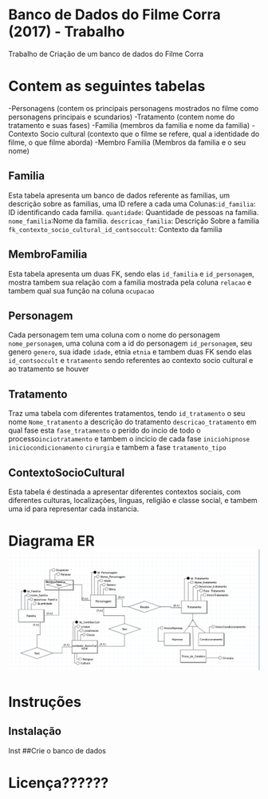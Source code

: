 # Banco de Dados do Filme Corra (2017) - Trabalho
Trabalho de Criação de um banco de dados do Filme Corra
# Contem as seguintes tabelas
-Personagens (contem os principais personagens mostrados no filme como personagens principais e scundarios)
-Tratamento (contem nome do tratamento e suas fases)
-Familia (membros da familia e nome da familia)
-Contexto Socio cultural (contexto que o filme se refere, qual a identidade do filme, o que filme aborda)
-Membro Familia (Membros da familia e o seu nome)
## Familia
Esta tabela apresenta um banco de dados referente as familias, um descrição sobre as familias, uma ID refere a cada uma 
Colunas:`id_familia`: ID identificando cada familia. `quantidade`: Quantidade de pessoas na familia. `nome_familia`:Nome da familia. `descricao_familia`: Descrição Sobre a familia `fk_contexto_socio_cultural_id_contsoccult`: Contexto da familia
## MembroFamilia
Esta tabela apresenta um duas FK, sendo elas `id_familia` e `id_personagem`, mostra tambem sua relação com a familia mostrada pela coluna `relacao` e tambem qual sua função na coluna `ocupacao`  
## Personagem
Cada personagem tem uma coluna com o nome do personagem `nome_personagem`, uma coluna com a id do personagem `id_personagem`, seu genero `genero`, sua idade `idade`, etnia `etnia`  e tambem duas FK sendo elas `id_contsoccult` e `tratamento` sendo referentes ao contexto socio cultural e ao tratamento se houver
## Tratamento
Traz uma tabela com diferentes tratamentos, tendo `id_tratamento` o seu nome `Nome_tratamento` a descrição do tratamento `descricao_tratamento` em qual fase esta `fase_tratamento` o perido do incio de todo o processo`inciotratamento` e tambem o incicio de cada fase `iniciohipnose` `iniciocondicionamento` `cirurgia` e tambem a fase `tratamento_tipo`
## ContextoSocioCultural
Esta tabela é destinada a apresentar diferentes contextos sociais, com diferentes culturas, localizações, linguas, religião e classe social, e tambem uma id para representar cada instancia.
# Diagrama ER  ![ModeloLogico](https://github.com/RodrigoBoehme/BancoHallowenAtividade/blob/main/Modelo_Conceitual_FIlme_Corra.png?raw=true)
# Instruções
## Instalação
Inst
##Crie o banco de dados 
# Licença??????
